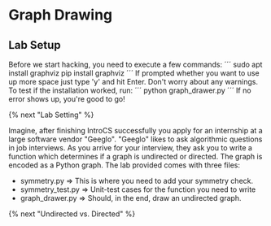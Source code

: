 # Graph Drawing
## Lab Setup
Before we start hacking, you need to execute a few commands:
´´´
sudo apt install graphviz
pip install graphviz
´´´
If prompted whether you want to use up more space just type 'y' and hit Enter. Don't worry about any warnings.
To test if the installation worked, run:
´´´
python graph_drawer.py
´´´
If no error shows up, you're good to go!

{% next "Lab Setting" %}

Imagine, after finishing IntroCS successfully you apply for an internship at a large software vendor "Geeglo".
"Geeglo" likes to ask algorithmic questions in job interviews.
As you arrive for your interview, they ask you to write a function which determines if a graph is undirected or directed.
The graph is encoded as a Python graph.
The lab provided comes with three files:
- symmetry.py => This is where you need to add your symmetry check.
- symmetry_test.py => Unit-test cases for the function you need to write
- graph_drawer.py => Should, in the end, draw an undirected graph.


{% next "Undirected vs. Directed" %}



